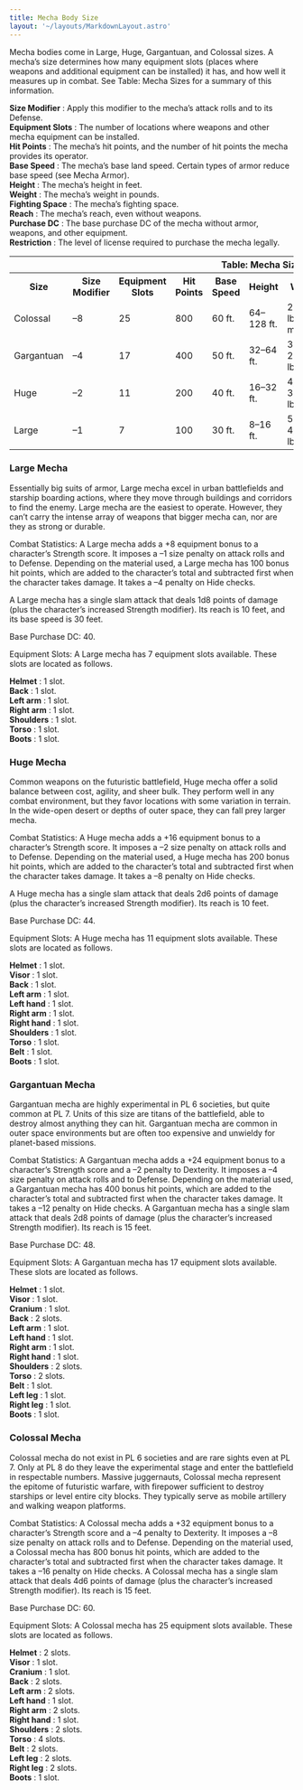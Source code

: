 ```yaml
---
title: Mecha Body Size
layout: '~/layouts/MarkdownLayout.astro'
---
```

Mecha bodies come in Large, Huge, Gargantuan, and Colossal sizes. A mecha’s
size determines how many equipment slots (places where weapons and additional
equipment can be installed) it has, and how well it measures up in combat. See
Table: Mecha Sizes for a summary of this information.

**Size Modifier** : Apply this modifier to the mecha’s attack rolls and to its
Defense.  
**Equipment Slots** : The number of locations where weapons and other mecha
equipment can be installed.  
**Hit Points** : The mecha’s hit points, and the number of hit points the
mecha provides its operator.  
**Base Speed** : The mecha’s base land speed. Certain types of armor reduce
base speed (see Mecha Armor).  
**Height** : The mecha’s height in feet.  
**Weight** : The mecha’s weight in pounds.  
**Fighting Space** : The mecha’s fighting space.  
**Reach** : The mecha’s reach, even without weapons.  
**Purchase DC** : The base purchase DC of the mecha without armor, weapons,
and other equipment.  
**Restriction** : The level of license required to purchase the mecha legally.


<table> <tr><th colspan="11">Table: Mecha Sizes</th></tr> <tr><th>Size</th><th>Size Modifier</th><th>Equipment Slots</th><th>Hit Points</th><th>Base Speed</th><th>Height</th><th>Weight</th><th>Fighting Space</th><th>Reach</th><th>Purchase DC</th><th>Restriction</th></tr> <tr><td>Colossal</td><td>–8</td><td>25</td><td>800</td><td>60 ft.</td><td>64–128 ft.</td><td>250,000 lb. or more</td><td>30 ft. by 30 ft.</td><td>15 ft.</td><td>60</td><td>Mil (+3)</td></tr> <tr class="shaded"><td>Gargantuan</td><td>–4</td><td>17</td><td>400</td><td>50 ft.</td><td>32–64 ft.</td><td>32,000–250,000 lb.</td><td>20 ft. by 20 ft.</td><td>15 ft.</td><td>48</td><td>Mil (+3)</td></tr> <tr><td>Huge</td><td>–2</td><td>11</td><td>200</td><td>40 ft.</td><td>16–32 ft.</td><td>4,000–32,000 lb.</td><td>15 ft. by 15 ft.</td><td>10 ft.</td><td>44</td><td>Mil (+3)</td></tr> <tr class="shaded"><td>Large</td><td>–1</td><td>7</td><td>100</td><td>30 ft.</td><td>8–16 ft.</td><td>500–4,000 lb.</td><td>10 ft. by 10 ft.</td><td>10 ft.</td><td>40</td><td>Res (+2)</td></tr> </table>



### Large Mecha

Essentially big suits of armor, Large mecha excel in urban battlefields and
starship boarding actions, where they move through buildings and corridors to
find the enemy. Large mecha are the easiest to operate. However, they can’t
carry the intense array of weapons that bigger mecha can, nor are they as
strong or durable.

Combat Statistics: A Large mecha adds a +8 equipment bonus to a character’s
Strength score. It imposes a –1 size penalty on attack rolls and to Defense.
Depending on the material used, a Large mecha has 100 bonus hit points, which
are added to the character’s total and subtracted first when the character
takes damage. It takes a –4 penalty on Hide checks.

A Large mecha has a single slam attack that deals 1d8 points of damage (plus
the character’s increased Strength modifier). Its reach is 10 feet, and its
base speed is 30 feet.

Base Purchase DC: 40.

Equipment Slots: A Large mecha has 7 equipment slots available. These slots
are located as follows.

**Helmet** : 1 slot.  
**Back** : 1 slot.  
**Left arm** : 1 slot.  
**Right arm** : 1 slot.  
**Shoulders** : 1 slot.  
**Torso** : 1 slot.  
**Boots** : 1 slot.

### Huge Mecha

Common weapons on the futuristic battlefield, Huge mecha offer a solid balance
between cost, agility, and sheer bulk. They perform well in any combat
environment, but they favor locations with some variation in terrain. In the
wide-open desert or depths of outer space, they can fall prey larger mecha.

Combat Statistics: A Huge mecha adds a +16 equipment bonus to a character’s
Strength score. It imposes a –2 size penalty on attack rolls and to Defense.
Depending on the material used, a Huge mecha has 200 bonus hit points, which
are added to the character’s total and subtracted first when the character
takes damage. It takes a –8 penalty on Hide checks.

A Huge mecha has a single slam attack that deals 2d6 points of damage (plus
the character’s increased Strength modifier). Its reach is 10 feet.

Base Purchase DC: 44.

Equipment Slots: A Huge mecha has 11 equipment slots available. These slots
are located as follows.

**Helmet** : 1 slot.  
**Visor** : 1 slot.  
**Back** : 1 slot.  
**Left arm** : 1 slot.  
**Left hand** : 1 slot.  
**Right arm** : 1 slot.  
**Right hand** : 1 slot.  
**Shoulders** : 1 slot.  
**Torso** : 1 slot.  
**Belt** : 1 slot.  
**Boots** : 1 slot.

### Gargantuan Mecha

Gargantuan mecha are highly experimental in PL 6 societies, but quite common
at PL 7. Units of this size are titans of the battlefield, able to destroy
almost anything they can hit. Gargantuan mecha are common in outer space
environments but are often too expensive and unwieldy for planet-based
missions.

Combat Statistics: A Gargantuan mecha adds a +24 equipment bonus to a
character’s Strength score and a –2 penalty to Dexterity. It imposes a –4 size
penalty on attack rolls and to Defense. Depending on the material used, a
Gargantuan mecha has 400 bonus hit points, which are added to the character’s
total and subtracted first when the character takes damage. It takes a –12
penalty on Hide checks. A Gargantuan mecha has a single slam attack that deals
2d8 points of damage (plus the character’s increased Strength modifier). Its
reach is 15 feet.

Base Purchase DC: 48.

Equipment Slots: A Gargantuan mecha has 17 equipment slots available. These
slots are located as follows.

**Helmet** : 1 slot.  
**Visor** : 1 slot.  
**Cranium** : 1 slot.  
**Back** : 2 slots.  
**Left arm** : 1 slot.  
**Left hand** : 1 slot.  
**Right arm** : 1 slot.  
**Right hand** : 1 slot.  
**Shoulders** : 2 slots.  
**Torso** : 2 slots.  
**Belt** : 1 slot.  
**Left leg** : 1 slot.  
**Right leg** : 1 slot.  
**Boots** : 1 slot.

### Colossal Mecha

Colossal mecha do not exist in PL 6 societies and are rare sights even at PL
7. Only at PL 8 do they leave the experimental stage and enter the battlefield
in respectable numbers. Massive juggernauts, Colossal mecha represent the
epitome of futuristic warfare, with firepower sufficient to destroy starships
or level entire city blocks. They typically serve as mobile artillery and
walking weapon platforms.

Combat Statistics: A Colossal mecha adds a +32 equipment bonus to a
character’s Strength score and a –4 penalty to Dexterity. It imposes a –8 size
penalty on attack rolls and to Defense. Depending on the material used, a
Colossal mecha has 800 bonus hit points, which are added to the character’s
total and subtracted first when the character takes damage. It takes a –16
penalty on Hide checks. A Colossal mecha has a single slam attack that deals
4d6 points of damage (plus the character’s increased Strength modifier). Its
reach is 15 feet.

Base Purchase DC: 60.

Equipment Slots: A Colossal mecha has 25 equipment slots available. These
slots are located as follows.

**Helmet** : 2 slots.  
**Visor** : 1 slot.  
**Cranium** : 1 slot.  
**Back** : 2 slots.  
**Left arm** : 2 slots.  
**Left hand** : 1 slot.  
**Right arm** : 2 slots.  
**Right hand** : 1 slot.  
**Shoulders** : 2 slots.  
**Torso** : 4 slots.  
**Belt** : 2 slots.  
**Left leg** : 2 slots.  
**Right leg** : 2 slots.  
**Boots** : 1 slot.

